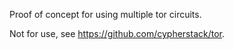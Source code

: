 Proof of concept for using multiple tor circuits.

Not for use, see https://github.com/cypherstack/tor.
